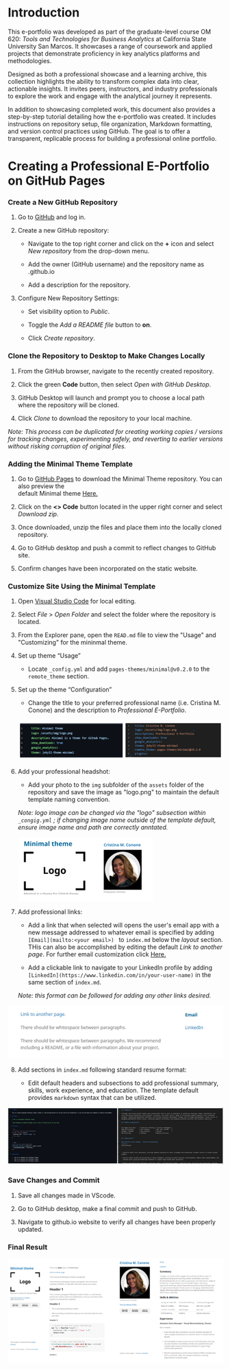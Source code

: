 # Introduction


This e-portfolio was developed as part of the graduate-level course OM 620: *Tools and Technologies for Business Analytics* at California State University San Marcos. It showcases a range of coursework and applied projects that demonstrate proficiency in key analytics platforms and methodologies. 

Designed as both a professional showcase and a learning archive, this collection highlights the ability to transform complex data into clear, actionable insights. It invites peers, instructors, and industry professionals to explore the work and engage with the analytical journey it represents.

In addition to showcasing completed work, this document also provides a step-by-step tutorial detailing how the e-portfolio was created. It includes instructions on repository setup, file organization, Markdown formatting, and version control practices using GitHub. The goal is to offer a transparent, replicable process for building a professional online portfolio.


# Creating a Professional E-Portfolio on GitHub Pages



### Create a New GitHub Repository

1. Go to [GitHub](https://github.com/) and log in. 

2. Create a new GitHub repository: 

    - Navigate to the top right corner and click on the **+** icon and select *New repository* from the drop-down menu.

    - Add the owner (GitHub username) and the repository name as <user>.github.io

    - Add a description for the repository. 

3. Configure New Repository Settings:

    - Set visibility option to *Public*.
    
    - Toggle the *Add a README file* button to **on**.

    - Click *Create repository*.



 
### Clone the Repository to Desktop to Make Changes Locally

1. From the GitHub browser, navigate to the recently created repository.

2. Click the green **Code** button, then select *Open with GitHub Desktop*.

3. GitHub Desktop will launch and prompt you to choose a local path where the repository will be cloned.

4. Click *Clone* to download the repository to your local machine.


*Note: This process can be duplicated for creating working copies / versions for tracking changes, experimenting safely, and reverting to earlier versions without risking corruption of original files.*

 


### Adding the Minimal Theme Template

1.	Go to [GitHub Pages](https://github.com/pages-themes/minimal) to download the Minimal Theme repository. You can also preview the   
    default Minimal theme [Here.](https://pages-themes.github.io/minimal/)

2.	Click on the **<> Code** button located in the upper right corner and select *Download zip*.

3.	Once downloaded, unzip the files and  place them into the locally cloned repository.

4.	Go to GitHub desktop and push a commit to reflect changes to GitHub site. 

5.	Confirm changes have been incorporated on the static website. 




### Customize Site Using the Minimal Template

1. Open [Visual Studio Code](https://code.visualstudio.com/) for local editing.

2. Select *File* > *Open Folder* and select the folder where the repository is located. 

3. From the Explorer pane, open the `READ.md` file to view the "Usage" and "Customizing" for the mininmal theme.

4. Set up theme “Usage”  

    - Locate `_config.yml` and add `pages-themes/minimal@v0.2.0` to the `remote_theme` section.

5. Set up the theme “Configuration”

    - Change the title to your preferred professional name (i.e. Cristina M. Conone) and the description to *Professional E-Portfolio*.



    ![](assets/img/config_update.png)




6. Add your professional headshot:

    - Add your photo to the `img` subfolder of the `assets` folder of the repository and save the image as "logo.png" to maintain the  default template naming convention. 
    
    *Note: logo image can be changed via the "logo" subsection within `_congig.yml` ; if changing image name outside of the template default, ensure image name and path are correctly anntated.*





    ![](assets/img/logo_update.png) 





7. Add professional links:

     - Add a link that when selected will opens the user's email app with a new message addressed to whatever email is specified by adding `[Email](mailto:<your email>) ` to `index.md` below the *layout* section. THis can also be accomplished by editing the default *Link to another page*. For further email customization click [Here.](https://blog.markdowntools.com/posts/markdown-email-links-using-mailto)

    - Add a clickable link to navigate to your LinkedIn profile by adding `[LinkedIn](https://www.linkedin.com/in/your-user-name)` in the same section of `index.md`. 

    *Note: this format can be followed for adding any other links desired.*



![](assets/img/updatedlinks.png) 




8. Add sections in `index.md` following standard resume format:
    
    - Edit default headers and subsections to add professional summary, skills, work experience, and education. The template default provides `markdown` syntax that can be utilized. 


![](assets/img/updated_indexmd.png)   


### Save Changes and Commit

1. Save all changes made in VScode.

2. Go to GitHub desktop, make a final commit and push to GitHub.

3. Navigate to github.io website to verify all changes have been properly updated.



### Final Result 

  ![](assets/img/eportfolio.png) 